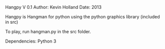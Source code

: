 Hangpy
V 0.1
Author: Kevin Holland
Date: 2013

Hangpy is Hangman for python using the python graphics library (included in src)

To play, run hangman.py in the src folder.

Dependencies: Python 3
